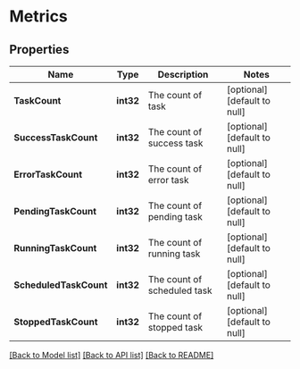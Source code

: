 # Metrics

## Properties
Name | Type | Description | Notes
------------ | ------------- | ------------- | -------------
**TaskCount** | **int32** | The count of task | [optional] [default to null]
**SuccessTaskCount** | **int32** | The count of success task | [optional] [default to null]
**ErrorTaskCount** | **int32** | The count of error task | [optional] [default to null]
**PendingTaskCount** | **int32** | The count of pending task | [optional] [default to null]
**RunningTaskCount** | **int32** | The count of running task | [optional] [default to null]
**ScheduledTaskCount** | **int32** | The count of scheduled task | [optional] [default to null]
**StoppedTaskCount** | **int32** | The count of stopped task | [optional] [default to null]

[[Back to Model list]](../README.md#documentation-for-models) [[Back to API list]](../README.md#documentation-for-api-endpoints) [[Back to README]](../README.md)

